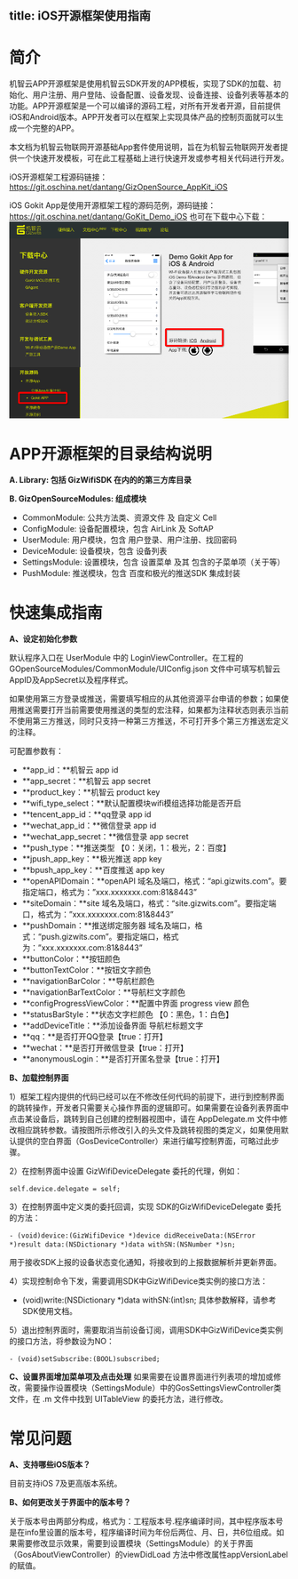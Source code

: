 title: iOS开源框架使用指南
---

# 简介
机智云APP开源框架是使用机智云SDK开发的APP模板，实现了SDK的加载、初始化、用户注册、用户登陆、设备配置、设备发现、设备连接、设备列表等基本的功能。APP开源框架是一个可以编译的源码工程，对所有开发者开源，目前提供iOS和Android版本。APP开发者可以在框架上实现具体产品的控制页面就可以生成一个完整的APP。

本文档为机智云物联网开源基础App套件使用说明，旨在为机智云物联网开发者提供一个快速开发模板，可在此工程基础上进行快速开发或参考相关代码进行开发。

iOS开源框架工程源码链接：
https://git.oschina.net/dantang/GizOpenSource_AppKit_iOS

iOS Gokit App是使用开源框架工程的源码范例，源码链接：
https://git.oschina.net/dantang/GoKit_Demo_iOS
也可在下载中心下载：
![Alt text](/assets/zh-cn/AppDev/AppFrame/image1.png)


# APP开源框架的目录结构说明
**A. Library: 包括 GizWifiSDK 在内的的第三方库目录**

**B. GizOpenSourceModules: 组成模块**

- CommonModule: 公共方法类、资源文件 及 自定义 Cell
- ConfigModule: 设备配置模块，包含 AirLink 及 SoftAP
- UserModule: 用户模块，包含 用户登录、用户注册、找回密码
- DeviceModule: 设备模块，包含 设备列表
- SettingsModule: 设置模块，包含 设置菜单 及其 包含的子菜单项（关于等）
- PushModule: 推送模块，包含 百度和极光的推送SDK 集成封装

# 快速集成指南
**A、设定初始化参数**

默认程序入口在 UserModule 中的 LoginViewController。在工程的GOpenSourceModules/CommonModule/UIConfig.json 文件中可填写机智云AppID及AppSecret以及程序样式。

如果使用第三方登录或推送，需要填写相应的从其他资源平台申请的参数；如果使用推送需要打开当前需要使用推送的类型的宏注释，如果都为注释状态则表示当前不使用第三方推送，同时只支持一种第三方推送，不可打开多个第三方推送宏定义的注释。

可配置参数有：

- **app_id：**机智云 app id
- **app_secret：**机智云 app secret
- **product_key：**机智云 product key
- **wifi_type_select：**默认配置模块wifi模组选择功能是否开启
- **tencent_app_id：**qq登录 app id
- **wechat_app_id：**微信登录 app id
- **wechat_app_secret：**微信登录 app secret
- **push_type：**推送类型 【0：关闭，1：极光，2：百度】
- **jpush_app_key：**极光推送 app key
- **bpush_app_key：**百度推送 app key
- **openAPIDomain：**openAPI 域名及端口，格式：“api.gizwits.com”。要指定端口，格式为：”xxx.xxxxxxx.com:81&8443”
- **siteDomain：**site 域名及端口，格式：“site.gizwits.com”。要指定端口，格式为：”xxx.xxxxxxx.com:81&8443”
- **pushDomain：**推送绑定服务器 域名及端口，格式：“push.gizwits.com”。要指定端口，格式为：”xxx.xxxxxxx.com:81&8443”
- **buttonColor：**按钮颜色
- **buttonTextColor：**按钮文字颜色
- **navigationBarColor：**导航栏颜色
- **navigationBarTextColor：**导航栏文字颜色
- **configProgressViewColor：**配置中界面 progress view 颜色
- **statusBarStyle：**状态文字栏颜色 【0：黑色，1：白色】
- **addDeviceTitle：**添加设备界面 导航栏标题文字
- **qq：**是否打开QQ登录【true：打开】
- **wechat：**是否打开微信登录【true：打开】
- **anonymousLogin：**是否打开匿名登录【true：打开】

**B、加载控制界面**

1）框架工程内提供的代码已经可以在不修改任何代码的前提下，进行到控制界面的跳转操作，开发者只需要关心操作界面的逻辑即可。如果需要在设备列表界面中点击某设备后，跳转到自己创建的控制器视图中，请在 AppDelegate.m 文件中修改相应跳转参数。请按图所示修改引入的头文件及跳转视图的类定义，如果使用默认提供的空白界面（GosDeviceController）来进行编写控制界面，可略过此步骤。
 

2）在控制界面中设置 GizWifiDeviceDelegate 委托的代理，例如：

```
self.device.delegate = self;
```

3）在控制界面中定义类的委托回调，实现 SDK的GizWifiDeviceDelegate 委托的方法：

```
- (void)device:(GizWifiDevice *)device didReceiveData:(NSError *)result data:(NSDictionary *)data withSN:(NSNumber *)sn;
```

用于接收SDK上报的设备状态变化通知，将接收到的上报数据解析并更新界面。

4）实现控制命令下发，需要调用SDK中GizWifiDevice类实例的接口方法：
- (void)write:(NSDictionary *)data withSN:(int)sn;
具体参数解释，请参考SDK使用文档。

5）退出控制界面时，需要取消当前设备订阅，调用SDK中GizWifiDevice类实例的接口方法，将参数设为NO：

```
- (void)setSubscribe:(BOOL)subscribed;
```

 
**C、设置界面增加菜单项及点击处理**
如果需要在设置界面进行列表项的增加或修改，需要操作设置模块（SettingsModule）中的GosSettingsViewController类文件，在 .m 文件中找到 UITableView 的委托方法，进行修改。


# 常见问题
**A、支持哪些iOS版本？**

目前支持iOS 7及更高版本系统。

**B、如何更改关于界面中的版本号？**

关于版本号由两部分构成，格式为：工程版本号.程序编译时间，其中程序版本号是在info里设置的版本号，程序编译时间为年份后两位、月、日，共6位组成。如果需要修改显示效果，需要到设置模块（SettingsModule）的关于界面（GosAboutViewController）的viewDidLoad 方法中修改属性appVersionLabel的赋值。

